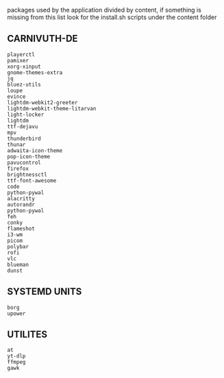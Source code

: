 
packages used by the application divided by content,  if something is missing from this list look for the install.sh scripts under the content folder

## CARNIVUTH-DE

```
playerctl 
pamixer 
xorg-xinput 
gnome-themes-extra 
jq 
bluez-utils 
loupe 
evince 
lightdm-webkit2-greeter 
lightdm-webkit-theme-litarvan 
light-locker 
lightdm 
ttf-dejavu 
mpv 
thunderbird 
thunar 
adwaita-icon-theme 
pop-icon-theme 
pavucontrol 
firefox 
brightnessctl 
ttf-font-awesome 
code 
python-pywal 
alacritty 
autorandr 
python-pywal 
feh 
conky 
flameshot 
i3-wm 
picom 
polybar 
rofi 
vlc 
blueman 
dunst
```

## SYSTEMD UNITS

```
borg
upower
```

## UTILITES

```
at 
yt-dlp 
ffmpeg 
gawk
```


